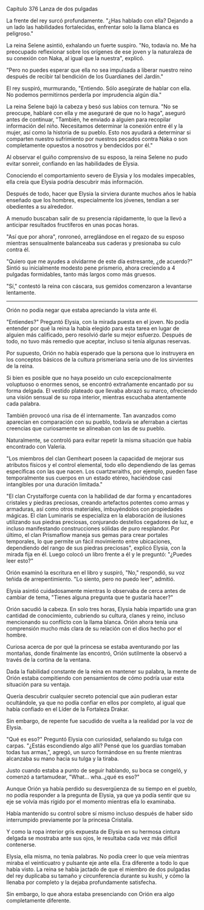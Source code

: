 
Capítulo 376 Lanza de dos pulgadas

La frente del rey surcó profundamente. "¿Has hablado con ella? Dejando a un lado las habilidades fortalecidas, enfrentar solo la llama blanca es peligroso."

La reina Selene asintió, exhalando un fuerte suspiro. "No, todavía no. Me ha preocupado reflexionar sobre los orígenes de ese joven y la naturaleza de su conexión con Naka, al igual que la nuestra", explicó.

"Pero no puedes esperar que ella no sea impulsada a liberar nuestro reino después de recibir tal bendición de los Guardianes del Jardín."

El rey suspiró, murmurando, "Entiendo. Sólo asegúrate de hablar con ella. No podemos permitirnos perderla por imprudencia algún día."

La reina Selene bajó la cabeza y besó sus labios con ternura. "No se preocupe, hablaré con ella y me aseguraré de que no lo haga", aseguró antes de continuar, "También, he enviado a alguien para recopilar información del niño. Necesitamos determinar la conexión entre él y la mujer, así como la historia de su pueblo. Esto nos ayudará a determinar si comparten nuestro sufrimiento por nuestros pecados contra Naka o son completamente opuestos a nosotros y bendecidos por él."

Al observar el guiño comprensivo de su esposo, la reina Selene no pudo evitar sonreír, confiando en las habilidades de Elysia.

Conociendo el comportamiento severo de Elysia y los modales impecables, ella creía que Elysia podría descubrir más información.

Después de todo, hacer que Elysia la sirviera durante muchos años le había enseñado que los hombres, especialmente los jóvenes, tendían a ser obedientes a su alrededor.

A menudo buscaban salir de su presencia rápidamente, lo que la llevó a anticipar resultados fructíferos en unas pocas horas.

"Así que por ahora", ronroneó, arreglándose en el regazo de su esposo mientras sensualmente balanceaba sus caderas y presionaba su culo contra él.

"Quiero que me ayudes a olvidarme de este día estresante, ¿de acuerdo?" Sintió su inicialmente modesto pene prismerio, ahora creciendo a 4 pulgadas formidables, tanto más largos como más gruesos.

"Sí," contestó la reina con cáscara, sus gemidos comenzaron a levantarse lentamente.

---

Orión no podía negar que estaba apreciando la vista ante él.

"Entiendes?" Preguntó Elysia, con la mirada puesta en el joven. No podía entender por qué la reina la había elegido para esta tarea en lugar de alguien más calificado, pero resolvió darle su mejor esfuerzo. Después de todo, no tuvo más remedio que aceptar, incluso si tenía algunas reservas.

Por supuesto, Orión no había esperado que la persona que lo instruyera en los conceptos básicos de la cultura prismeriana sería uno de los sirvientes de la reina.

Si bien es posible que no haya poseído un culo excepcionalmente voluptuoso o enormes senos, se encontró extrañamente encantado por su forma delgada. El vestido plateado que llevaba abrazó su marco, ofreciendo una visión sensual de su ropa interior, mientras escuchaba atentamente cada palabra.

También provocó una risa de él internamente. Tan avanzados como aparecían en comparación con su pueblo, todavía se aferraban a ciertas creencias que curiosamente se alineaban con las de su pueblo.

Naturalmente, se controló para evitar repetir la misma situación que había encontrado con Valeria.

"Los miembros del clan Gemheart poseen la capacidad de mejorar sus atributos físicos y el control elemental, todo ello dependiendo de las gemas específicas con las que nacen. Los cuartzwraiths, por ejemplo, pueden fase temporalmente sus cuerpos en un estado etéreo, haciéndose casi intangibles por una duración limitada."

"El clan Crystalforge cuenta con la habilidad de dar forma y encantadores cristales y piedras preciosas, creando artefactos potentes como armas y armaduras, así como otros materiales, imbuyéndolos con propiedades mágicas. El clan Luminaris se especializa en la elaboración de ilusiones utilizando sus piedras preciosas, conjurando destellos cegadores de luz, e incluso manifestando construcciones sólidas de puro resplandor. Por último, el clan Prismaflow maneja sus gemas para crear portales temporales, lo que permite un fácil movimiento entre ubicaciones, dependiendo del rango de sus piedras preciosas", explicó Elysia, con la mirada fija en él. Luego colocó un libro frente a él y le preguntó: "¿Puedes leer esto?"

Orión examinó la escritura en el libro y suspiró, "No," respondió, su voz teñida de arrepentimiento. "Lo siento, pero no puedo leer", admitió.

Elysia asintió cuidadosamente mientras lo observaba de cerca antes de cambiar de tema, "Tienes alguna pregunta que te gustaría hacer?"

Orión sacudió la cabeza. En solo tres horas, Elysia había impartido una gran cantidad de conocimiento, cubriendo su cultura, clanes y reino, incluso mencionando su conflicto con la llama blanca. Orión ahora tenía una comprensión mucho más clara de su relación con el dios hecho por el hombre.

Curiosa acerca de por qué la princesa se estaba aventurando por las montañas, donde finalmente las encontró, Orión sutilmente la observó a través de la cortina de la ventana.

Dada la fiabilidad constante de la reina en mantener su palabra, la mente de Orión estaba compitiendo con pensamientos de cómo podría usar esta situación para su ventaja.

Quería descubrir cualquier secreto potencial que aún pudieran estar ocultándole, ya que no podía confiar en ellos por completo, al igual que había confiado en el Líder de la Fortaleza Drakar.

Sin embargo, de repente fue sacudido de vuelta a la realidad por la voz de Elysia.

"Qué es eso?" Preguntó Elysia con curiosidad, señalando su tulga con carpas. "¿Estás escondiendo algo allí? Pensé que los guardias tomaban todas tus armas,", agregó, un surco formándose en su frente mientras alcanzaba su mano hacia su tulga y la tiraba.

Justo cuando estaba a punto de seguir hablando, su boca se congeló, y comenzó a tartamudear, "What... wha..¿qué es eso?"

Aunque Orión ya había perdido su desvergüenza de su tiempo en el pueblo, no podía responder a la pregunta de Elysia, ya que ya podía sentir que su eje se volvía más rígido por el momento mientras ella lo examinaba.

Había mantenido su control sobre sí mismo incluso después de haber sido interrumpido previamente por la princesa Cristalia.

Y como la ropa interior gris expuesta de Elysia en su hermosa cintura delgada se mostraba ante sus ojos, le resultaba cada vez más difícil contenerse.

Elysia, ella misma, no tenía palabras. No podía creer lo que veía mientras miraba el veinticuatro y pulsante eje ante ella. Era diferente a todo lo que había visto. La reina se había jactado de que el miembro de dos pulgadas del rey duplicaba su tamaño y circunferencia durante su kushi, y cómo la llenaba por completo y la dejaba profundamente satisfecha.

Sin embargo, lo que ahora estaba presenciando con Orión era algo completamente diferente.
